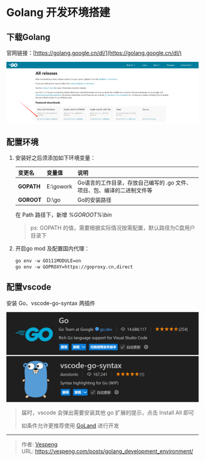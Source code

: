 # Golang 开发环境搭建


## 下载Golang

官网链接：[https://golang.google.cn/dl/](https://golang.google.cn/dl/)

![img.png](./images/img.png)

## 配置环境

1. 安装好之后须添加如下环境变量：

   | 变更名        | 变量值       | 说明                                      |
      | ---------- | --------- | --------------------------------------- |
   | **GOPATH** | E:\gowork | Go语言的工作目录，存放自己编写的 .go 文件、项目、包、编译的二进制文件等 |
   | **GOROOT** | D:\go | Go的安装路径                                 |

   在 Path 路径下，新增 _%GOROOT%\bin_
   > ps: GOPATH 的值，需要根据实际情况按需配置，默认路径为C盘用户目录下

2. 开启go mod 及配置国内代理：

   ```shell
   go env -w GO111MODULE=on
   go env -w GOPROXY=https://goproxy.cn,direct
   ```

## 配置vscode

安装 Go、vscode-go-syntax 两插件

<img src="./images/img_1.png" style="width: 750px; height: auto;">

<img src="./images/img_2.png" style="width: 750px; height: auto;">

>  届时，vscode 会弹出需要安装其他 go 扩展的提示，点击 Install All 即可 
> 
>  如条件允许更推荐使用 [GoLand](https://www.jetbrains.com/go/download/#section=windows) 进行开发


---

> 作者: [Vespeng](https://github.com/vespeng/)  
> URL: https://vespeng.com/posts/golang_development_environment/  

